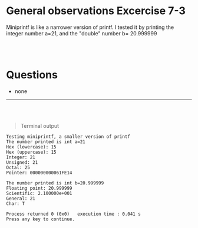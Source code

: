 # General observations Excercise 7-3

Miniprintf is like a narrower version of printf.
I tested it by printing the integer number a=21, and the "double" number b= 20.999999

<br> </br>

# Questions

- none

---

<br> </br>

> Terminal output

```
Testing miniprintf, a smaller version of printf
The number printed is int a=21
Hex (lowercase): 15
Hex (uppercase): 15
Integer: 21
Unsigned: 21
Octal: 25
Pointer: 000000000061FE14

The number printed is int b=20.999999
Floating point: 20.999999
Scientific: 2.100000e+001
General: 21
Char: T

Process returned 0 (0x0)   execution time : 0.041 s
Press any key to continue.


```
